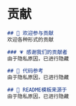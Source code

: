 # 贡献

```markdown
## 🤝 欢迎参与贡献
欢迎各种形式的贡献

### 💗 感谢我们的贡献者
由于隐私原因，已进行隐藏

## 📝 代码参考
由于隐私原因，已进行隐藏

## 🎁 README模板来源于
由于隐私原因，已进行隐藏
```